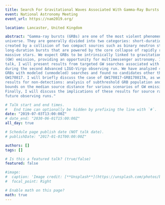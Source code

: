 ```yaml
---
title: Search For Gravitational Waves Associated With Gamma-Ray Bursts During The Second Advanced LIGO-Virgo Observing Run
event: National Astronomy Meeting
event_url: https://nam2019.org/

location: Lancaster, United Kingdom

abstract: "Gamma-ray bursts (GRBs) are one of the most violent phenomena in the
universe. They are generally divided into two categories: short-duration bursts
created by a collision of two compact sources such as binary neutron stars; and
long-duration bursts that are powered by the core collapse of rapidly rotating
massive stars. We expect GRBs to be intrinsically linked to gravitational-wave
(GW) emission, providing an opportunity for multimessenger astronomy. In this
talk, I will present results from targeted GW searches associated with GRBs
during the second Advanced LIGO-Virgo observing run. We have analyzed 42 (98)
GRBs with modeled (unmodeled) searches and found no candidates other than
GW170817. I will briefly discuss the case of GW170817-GRB170817A, as well as
results for non-detections: analysis of subthreshold GRB population and lower
bounds on the median source distance for various scenarios of GW emission.
Finally, I will discuss the implications of these results for source rates and
future observing runs."

# Talk start and end times.
#   End time can optionally be hidden by prefixing the line with `#`.
date: "2019-07-03T13:00:00Z"
# date_end: "2030-06-01T15:00:00Z"
all_day: true

# Schedule page publish date (NOT talk date).
# publishDate: "2017-01-01T00:00:00Z"

authors: []
tags: []

# Is this a featured talk? (true/false)
featured: false

#image:
#  caption: 'Image credit: [**Unsplash**](https://unsplash.com/photos/bzdhc5b3Bxs)'
#  focal_point: Right

# Enable math on this page?
math: true
---
```

